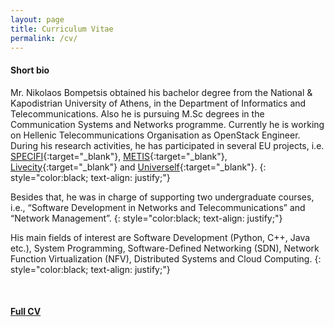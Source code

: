 ```yaml
---
layout: page
title: Curriculum Vitae
permalink: /cv/
---
```


#### **Short bio**


Mr. Nikolaos Bompetsis obtained his bachelor degree from the National & Kapodistrian University of Athens, in the Department of Informatics and Telecommunications. Also he is pursuing M.Sc degrees in the Communication Systems and Networks programme. Currently he is working on Hellenic Telecommunications Organisation as OpenStack Engineer. During his research activities, he has participated in several EU projects, i.e. [SPECIFI](http://www.specifi.eu/){:target="_blank"}, [METIS](https://www.metis2020.com/){:target="_blank"}, [Livecity](http://www.livecity-psp.eu/){:target="_blank"} and [Univerself](http://www.univerself-project.eu/){:target="_blank"}.
{: style="color:black; text-align: justify;"}

Besides that, he was in charge of supporting two undergraduate courses, i.e., “Software Development in Networks and Telecommunications” and “Network Management”.
{: style="color:black; text-align: justify;"}

His main fields of interest are Software Development (Python, C++, Java etc.), System Programming, Software-Defined Networking (SDN), Network Function Virtualization (NFV), Distributed Systems and Cloud Computing.
{: style="color:black; text-align: justify;"}

<br>

#### **[Full CV](../assest/NikolasBompetsisCV.pdf)**

